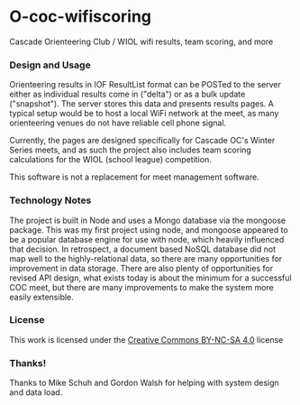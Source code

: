 # O-coc-wifiscoring
Cascade Orienteering Club / WIOL wifi results, team scoring, and more

### Design and Usage
Orienteering results in IOF ResultList format can be POSTed to the server either as individual results come in ("delta") or as a bulk update ("snapshot"). The server stores this data and presents results pages. A typical setup would be to host a local WiFi network at the meet, as many orienteering venues do not have reliable cell phone signal. 

Currently, the pages are designed specifically for Cascade OC's Winter Series meets, and as such the project also includes team scoring calculations for the WIOL (school league) competition.  

This software is not a replacement for meet management software.

### Technology Notes
The project is built in Node and uses a Mongo database via the mongoose package. This was my first project using node, and mongoose appeared to be a popular database engine for use with node, which heavily influenced that decision. In retrospect, a document based NoSQL database did not map well to the highly-relational data, so there are many opportunities for improvement in data storage. There are also plenty of opportunities for revised API design, what exists today is about the minimum for a successful COC meet, but there are many improvements to make the system more easily extensible.

### License
This work is licensed under the [Creative Commons BY-NC-SA 4.0](http://creativecommons.org/licenses/by-nc-sa/4.0/) license

### Thanks!
Thanks to Mike Schuh and Gordon Walsh for helping with system design and data load.  

